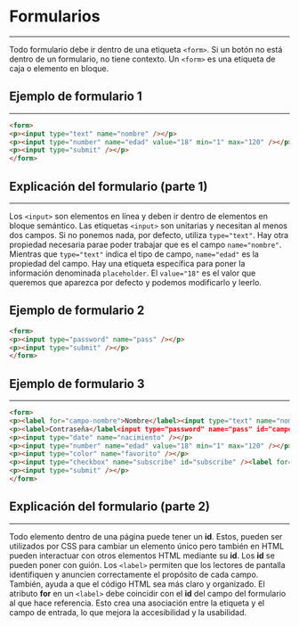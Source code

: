 # Formularios
---

Todo formulario debe ir dentro de una etiqueta `<form>`. Si un botón no está dentro de un formulario, no tiene contexto. Un `<form>` es una etiqueta de caja o elemento en bloque.

## Ejemplo de formulario 1
---

```html
<form>
<p><input type="text" name="nombre" /></p>
<p><input type="number" name="edad" value="18" min="1" max="120" /></p>
<p><input type="submit" /></p>
</form>
```

## Explicación del formulario (parte 1)
---

Los `<input>` son elementos en línea y deben ir dentro de elementos en bloque semántico. Las etiquetas `<input>` son unitarias y necesitan al menos dos campos. Si no ponemos nada, por defecto, utiliza `type="text"`. Hay otra propiedad necesaria parae poder trabajar que es el campo `name="nombre"`. Mientras que `type="text"` indica el tipo de campo, `name="edad"` es la propiedad del campo. Hay una etiqueta específica para poner la información denominada `placeholder`. El `value="18"` es el valor que queremos que aparezca por defecto y podemos modificarlo y leerlo.

## Ejemplo de formulario 2

```html
<form>
<p><input type="password" name="pass" /></p>
<p><input type="submit" /></p>
</form>
```

## Ejemplo de formulario 3
---

```html
<form>
<p><label for="campo-nombre">Nombre</label><input type="text" name="nombre" id="campo-nombre" /></p>
<p><label>Contraseña</label<input type="password" name="pass" id="campo-contraseña" /></p>
<p><input type="date" name="nacimiento" /></p>
<p><input type="number" name="edad" value="18" min="1" max="120" /></p>
<p><input type="color" name="favorito" /></p>
<p><input type="checkbox" name="subscribe" id="subscribe" /><label for="subscribe">Suscríbete para recibir un email semanal sobre Ciberseguridad</label></p>
<p><input type="submit" /></p>
</form>
```

## Explicación del formulario (parte 2)
---

Todo elemento dentro de una página puede tener un **id**. Estos, pueden ser utilizados por CSS para cambiar un elemento único pero también en HTML pueden interactuar con otros elementos HTML mediante su **id**. Los **id** se pueden poner con guión. Los `<label>` permiten que los lectores de pantalla identifiquen y anuncien correctamente el propósito de cada campo. También, ayuda a que el código HTML sea más claro y organizado. El atributo **for** en un `<label>` debe coincidir con el **id** del campo del formulario al que hace referencia. Esto crea una asociación entre la etiqueta y el campo de entrada, lo que mejora la accesibilidad y la usabilidad.
